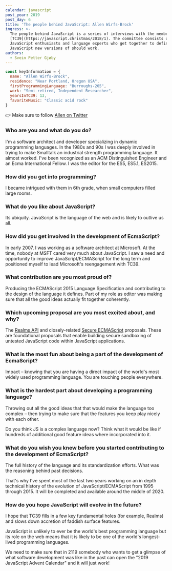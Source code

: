 ```yaml
---
calendar: javascript
post_year: 2019
post_day: 6
title: 'The people behind JavaScript: Allen Wirfs-Brock'
ingress: >-
  The people behind JavaScript is a series of interviews with the members of
  [TC39](https://javascript.christmas/2018/1). The committee consists of
  JavaScript enthusiasts and language experts who get together to define how
  JavaScript new versions of should work. 
authors:
  - Svein Petter Gjøby
---
```

```js
const keyInformation = {
  name: "Allen Wirfs-Brock",
  residence: "Near Portland, Oregon USA", 
  firstProgrammingLanguage: "Burroughs-205", 
  work: "Semi-retired, Independent Researcher", 
  yearsInTC39: 13, 
  favoriteMusic: "Classic acid rock"
}
```
:point_right: Make sure to follow [Allen on Twitter](https://twitter.com/awbjs)


### Who are you and what do you do? 

I'm a software architect and developer specializing in dynamic programming languages. In the 1980s and 90s I was deeply involved in trying to make Smalltalk an industrial strength programming language.  It almost worked. I've been recognized as an ACM Distinguished Engineer and an Ecma International Fellow. I was the editor for the ES5, ES5.1, ES2015.

### How did you get into programming? 

I became intrigued with them in 6th grade, when small computers filled large rooms.

### What do you like about JavaScript?

Its ubiquity.  JavaScript is the language of the web and is likely to outlive us all.

### How did you get involved in the development of EcmaScript?

In early 2007, I was working as a software architect at Microsoft. At the time,
nobody at MSFT cared very much about JavaScript.  I saw a need and opportunity
to improve  JavaScript/ECMAScript for the long term and positioned myself to
lead Microsoft's reengagement with TC39. 

### What contribution are you most proud of?

Producing the ECMAScript 2015 Language Specification and contributing to the
design of the language it defines. Part of my role as editor was making sure
that all the good ideas actually fit together coherently.

### Which upcoming proposal are you most excited about, and why?

The [Realms API](https://github.com/tc39/proposal-realms) and closely-related
[Secure ECMAScript](https://github.com/tc39/proposal-ses) proposals.
These are foundational proposals that enable building secure sandboxing
of untested JavaScript code within JavaScript applications. 

### What is the most fun about being a part of the development of EcmaScript?

Impact – knowing that you are having a direct impact of the world's most
widely used programming language. You are touching people everywhere.

### What is the hardest part about developing a programming language?

Throwing out all the good ideas that that would make the language too
complex – then trying to make sure that the features you keep play
nicely with each other.

Do you think JS is a complex language now? Think what it would be like if
hundreds of additional good feature ideas where incorporated into it.

### What do you wish you knew before you started contributing to the development of EcmaScript?

The full history of the language and its standardization efforts. What was the
reasoning behind past decisions.

That's why I've spent most of the last two years working on an in depth
technical history of the evolution of JavaScript/ECMAScript from 1995
through 2015. It will be completed and available around the middle of 2020.

### How do you hope JavaScript will evolve in the future?

I  hope that TC39 fills in a few key fundamental holes (for example, Realms)
and slows down  accretion of faddish surface features. 

JavaScript is unlikely to ever be the world's best programming language but
its role on the web means that it is likely to be one of the world's
longest-lived programming languages.

We need to make sure that in 2119 somebody who wants to get a glimpse of what
software development was like in the past can open the
"2019 JavaScript Advent Calendar" and it will just work!
